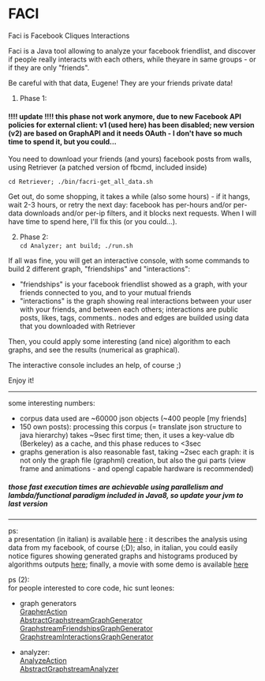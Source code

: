 # FACI

Faci is Facebook Cliques Interactions  


Faci is a Java tool allowing to analyze your facebook friendlist, and discover if people really interacts with each others, while theyare in same groups - or if they are only "friends".


Be careful with that data, Eugene! They are your friends private data!

 1. Phase 1:  
   
  #### !!!! update !!!! this phase not work anymore, due to new Facebook API policies for external client: v1 (used here) has been disabled; new version (v2) are based on GraphAPI and it needs OAuth - I don't have so much time to spend it, but you could...

  You need to download your friends (and yours) facebook posts from walls, using Retriever (a patched version of fbcmd, included inside)

  `cd Retriever; ./bin/facri-get_all_data.sh`

  Get out, do some shopping, it takes a while (also some hours) - if it hangs, wait 2-3 hours, or retry the next day: facebook has per-hours and/or per-data downloads and/or per-ip filters, and it blocks next requests. When I will have time to spend here, I'll fix this (or you could...).

 2. Phase 2:  
`cd Analyzer; ant build; ./run.sh`

  If all was fine, you will get an interactive console, with some commands to build 2 different graph, "friendships" and "interactions":

  * "friendships" is your facebook friendlist showed as a graph, with your friends connected to you, and to your mutual friends
  * "interactions" is the graph showing real interactions between your user with your friends, and between each others; interactions are public posts, likes, tags, comments.. nodes and edges are builded using data that you downloaded with Retriever

Then, you could apply some interesting (and nice) algorithm to each graphs, and see the results (numerical as graphical).  
  
The interactive console includes an help, of course ;)

Enjoy it!


---

   
some interesting numbers:

 * corpus data used are ~60000 json objects (~400 people [my friends]  
 * 150 own posts): processing this corpus (= translate json structure to java hierarchy) takes ~9sec first time; then, it uses a key-value db (Berkeley) as a cache, and this phase reduces to <3sec
 * graphs generation is also reasonable fast, taking ~2sec each graph: it is not only the graph file (graphml) creation, but also the gui parts (view frame and animations - and opengl capable hardware is recommended)


##### those fast execution times are achievable using parallelism and lambda/functional paradigm included in Java8, so update your jvm to last version

-----

ps:  
a presentation (in italian) is available [here](docs/report.pdf) : it describes the analysis using data from my facebook, of course (;D); also, in italian, you could easily notice figures showing generated graphs and histograms produced by algorithms outputs [here](../images/); finally, a movie with some demo is available [here](https://www.youtube.com/watch?v=YdH9RCgZdH8)

ps (2):  
for people interested to core code, hic sunt leones:

* graph generators  
[GrapherAction]([https://github.com/k0smik0/FaCI/blob/master/Analyzer/faci/src/console/net/iubris/faci/console/actions/graph/grapher/GrapherAction.java)  
[AbstractGraphstreamGraphGenerator](https://github.com/k0smik0/FaCI/blob/master/Analyzer/faci/src/grapher/net/iubris/faci/grapher/generators/base/graphstream/AbstractGraphstreamGraphGenerator.java)  
[GraphstreamFriendshipsGraphGenerator](https://github.com/k0smik0/FaCI/blob/master/Analyzer/faci/src/grapher/net/iubris/faci/grapher/generators/specialized/friendships/graphstream/GraphstreamFriendshipsGraphGenerator.java)  
[GraphstreamInteractionsGraphGenerator](https://github.com/k0smik0/FaCI/blob/master/Analyzer/faci/src/grapher/net/iubris/faci/grapher/generators/specialized/interactions/graphstream/GraphstreamInteractionsGraphGenerator.java)

* analyzer:  
[AnalyzeAction](https://github.com/k0smik0/FaCI/blob/master/Analyzer/faci/src/console/net/iubris/faci/console/actions/graph/analyzer/AnalyzeAction.java)  
[AbstractGraphstreamAnalyzer](https://github.com/k0smik0/FaCI/blob/master/Analyzer/faci/src/analyzer/net/iubris/faci/analyzer/graphstream/AbstractGraphstreamAnalyzer.java)
    